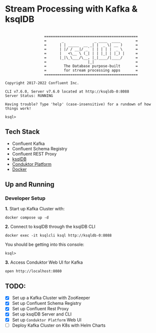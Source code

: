 # Stream Processing with Kafka & ksqlDB

```

                  ===========================================
                  =       _              _ ____  ____       =
                  =      | | _____  __ _| |  _ \| __ )      =
                  =      | |/ / __|/ _` | | | | |  _ \      =
                  =      |   <\__ \ (_| | | |_| | |_) |     =
                  =      |_|\_\___/\__, |_|____/|____/      =
                  =                   |_|                   =
                  =        The Database purpose-built       =
                  =        for stream processing apps       =
                  ===========================================

Copyright 2017-2022 Confluent Inc.

CLI v7.6.0, Server v7.6.0 located at http://ksqldb-0:8088
Server Status: RUNNING

Having trouble? Type 'help' (case-insensitive) for a rundown of how things work!

ksql>
```

## Tech Stack
- Confluent Kafka
- Confluent Schema Registry
- Confluent REST Proxy
- [ksqlDB](https://ksqldb.io/)
- [Conduktor Platform](https://www.conduktor.io/console/)
- [Docker](https://docs.docker.com/get-docker/)


## Up and Running

### Developer Setup

**1.** Start up Kafka Cluster with:

```shell
docker compose up -d
```

**2.** Connect to ksqlDB through the ksqlDB CLI
```
docker exec -it ksqlcli ksql http://ksqldb-0:8088
```

You should be getting into this console:
```
ksql>
```

**3.** Access Conduktor Web UI for Kafka

```shell
open http://localhost:8080
```


## TODO:
- [x] Set up a Kafka Cluster with ZooKeeper
- [x] Set up Confluent Schema Registry
- [x] Set up Confluent Rest Proxy
- [x] Set up ksqlDB Server and CLI
- [x] Set up `Conduktor Platform` Web UI
- [ ] Deploy Kafka Cluster on K8s with Helm Charts